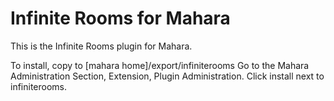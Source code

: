 Infinite Rooms for Mahara
=========================

This is the Infinite Rooms plugin for Mahara.

To install, copy to [mahara home]/export/infiniterooms
Go to the Mahara Administration Section, Extension, Plugin Administration.
Click install next to infiniterooms.

